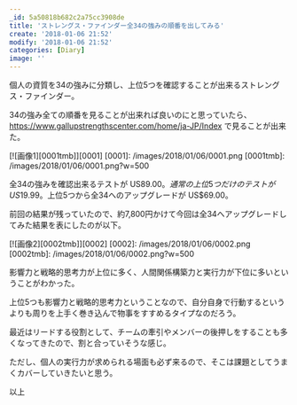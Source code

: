 ```yaml
---
_id: 5a50818b682c2a75cc3908de
title: 'ストレングス・ファインダー全34の強みの順番を出してみる'
create: '2018-01-06 21:52'
modify: '2018-01-06 21:52'
categories: [Diary]
image: ''
---
```


個人の資質を34の強みに分類し、上位5つを確認することが出来るストレングス・ファインダー。

34の強み全ての順番を見ることが出来れば良いのにと思っていたら、https://www.gallupstrengthscenter.com/home/ja-JP/Index で見ることが出来た。

<!-- more -->

[![画像1][0001tmb]][0001]
[0001]: /images/2018/01/06/0001.png
[0001tmb]: /images/2018/01/06/0001.png?w=500

全34の強みを確認出来るテストが US$89.00。通常の上位5つだけのテストが US$19.99。上位5つから全34へのアップグレードが US$69.00。

前回の結果が残っていたので、約7,800円かけて今回は全34へアップグレードしてみた結果を表にしたのが以下。

[![画像2][0002tmb]][0002]
[0002]: /images/2018/01/06/0002.png
[0002tmb]: /images/2018/01/06/0002.png?w=500

影響力と戦略的思考力が上位に多く、人間関係構築力と実行力が下位に多いということがわかった。

上位5つも影響力と戦略的思考力ということなので、自分自身で行動するというよりも周りを上手く巻き込んで物事をすすめるタイプなのだろう。

最近はリードする役割として、チームの牽引やメンバーの後押しをすることも多くなってきたので、割と合っていそうな感じ。

ただし、個人の実行力が求められる場面も必ず来るので、そこは課題としてうまくカバーしていきたいと思う。

以上
